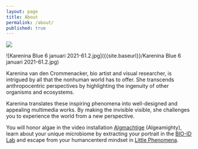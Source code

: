 ```yaml
---
layout: page
title: About
permalink: /about/
published: true
---
```

![]({{site.baseurl}}//Karenina%20Blue%206%20januari%202021-61.2.jpg)

![Karenina Blue 6 januari 2021-61.2.jpg]({{site.baseurl}}/Karenina Blue 6 januari 2021-61.2.jpg)

Karenina van den Crommenacker, bio artist and visual researcher, is intrigued by all that the nonhuman world has to offer. She transcends anthropocentric perspectives by highlighting the ingenuity of other organisms and ecosystems.

Karenina translates these inspiring phenomena into well-designed and appealing multimedia works. By making the invisible visible, she challenges you to experience the world from a new perspective.

You will honor algae in the video installation [Algmachtige](https://karenina.blue/Algmachtige) (Algeamighty), learn about your unique microbiome by extracting your portrait in the [BIO-ID Lab](https://karenina.blue/BIO-ID-LAB) and escape from your humancenterd mindset in [Little Phenomena](https://karenina.blue/Little-Phenomena).


